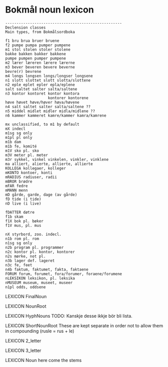 # Bokmål noun lexicon 

    ----------------------------------------------------
    Declension classes
    Main types, from Bokmålsordboka
   
    f1 bru brua bruer bruene
    f2 pumpe pumpa pumper pumpene
    m1 stol stolen stoler stolene
    bakke bakken bakker bakkene
    pumpe pumpen pumper pumpene
    m2 lærer læreren lærere lærerne
    m3 bever beveren bevere beverne
    bevre(r) bevrene
    m4 longs longsen longs/longser longsene
    n1 slott slottet slott slotta/slottene
    n2 eple eplet epler epla/eplene
    salt saltet salter salta/saltene
    n3 kontor kontoret kontor kontora
                       kontorer kontorene
    høve høvet høve/høver høva/høvene
    n4 salt saltet salter salta/saltene ??
    n5 middel midlet midler midla/midlene ??
    n6 kammer kammeret kamre/kammer kamra/kamrene
   
    mx unclassified, to m1 by default
    mX indecl
    m1sg sg only
    m1pl pl only
    m1b dam
    m1b fe, komité
    m1V sko pl. sko
    m3V meter pl. meter
    m3r sykkel, vinkel vinkelen, vinkler, vinklene
    ma alliert, alierte, allierte, allierte
    KOLLEGA kollegaer, kolleger
    mKONTO kontoer, konti
    mRADIUS radiuser, radii
    mBROR brødre
    mFAR fedre
    mMANN menn
    mD gårde, garde, dage (av gårde)
    fD tide (i tide)
    nD live (i live)
   
    fDATTER døtre
    f1b skam
    f1X bok pl. bøker
    f1V mus, pl. mus
   
    nX styrbord, zoo. indecl.
    n1b rom pl. rom
    n1sg sg only
    n2b program pl. programmer
    n2c kontor pl. kontor, kontorer
    n2s mørke, not pl.
    n3b lager def. lageret
    n3c fe, feet
    n4b faktum, faktumet, fakta, faktaene
    FORUM forum, forumet, fora/forumer, foraene/forumene
    nLEKSIKON leksikon, pl. leksika
    nMUSEUM museum, museet, museer
    n1pl odds, oddsene


LEXICON FinalNoun 


LEXICON NounRoot 

LEXICON HyphNouns  TODO: Kanskje desse ikkje bör bli lista.

LEXICON ShortNounRoot 
These are kept separate in order not to
allow them in compounding (rusle = rus + le)


LEXICON 2_letter 

LEXICON 3_letter 


LEXICON Noun  here come the stems







